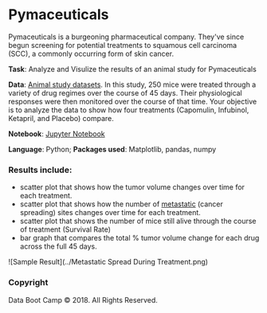 # Pymaceuticals

Pymaceuticals is a burgeoning pharmaceutical company. They've since begun screening for potential treatments to squamous cell carcinoma (SCC), a commonly occurring form of skin cancer.

**Task**: Analyze and Visulize the results of an animal study for Pymaceuticals

**Data**: [Animal study datasets](data). In this study, 250 mice were treated through a variety of drug regimes over the course of 45 days. Their physiological responses were then monitored over the course of that time. Your objective is to analyze the data to show how four treatments (Capomulin, Infubinol, Ketapril, and Placebo) compare.

**Notebook**: [Jupyter Notebook](pymaceuticals_starter-solved.ipynb)

**Language**: Python; **Packages used**: Matplotlib, pandas, numpy 


### Results include:
* scatter plot that shows how the tumor volume changes over time for each treatment.
* scatter plot that shows how the number of [metastatic](https://en.wikipedia.org/wiki/Metastasis) (cancer spreading) sites changes over time for each treatment.
* scatter plot that shows the number of mice still alive through the course of treatment (Survival Rate)
* bar graph that compares the total % tumor volume change for each drug across the full 45 days.

![Sample Result](../Metastatic Spread During Treatment.png)




### Copyright

Data Boot Camp © 2018. All Rights Reserved.

